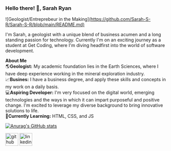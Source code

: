 ### Hello there! 👋, Sarah Ryan

![Geologist/Entreprebeur in the Making][(https://github.com/Sarah-S-R/Sarah-S-R/blob/main/README.md)](https://github.com/Sarah-S-R/Sarah-S-R/blob/main/64b76da4-74d5-479c-a947-61fd15bdd5be.jpg)

I'm Sarah, a geologist with a unique blend of business acumen and a long standing passion for technology. Currently I'm on an exciting journey as a student at Get Coding, where I'm diving headfirst into the world of software development.

**About Me**
<br>
🌎**Geologist:** My academic foundation lies in the Earth Sciences, where I have deep experience working in the mineral exploration industry.
<br>
📈**Busines:** I have a business degree, and apply these skills and concepts in my work on a daily basis.
<br>
💻**Aspiring Developer:** I'm very focused on the digital world, emerging technologies and the ways in which it can impart purposeful and positive change. I'm excited to leverage my diverse background to bring innovative solutions to life.
<br>
🌱**Currently Learning:** HTML, CSS, and JS


[![Anurag's GitHub stats](https://github-readme-stats.vercel.app/api?username=Sarah-S-R)](https://github.com/anuraghazra/github-readme-stats)

<div class="social-icons">
<img src='https://cdn.jsdelivr.net/npm/simple-icons@3.0.1/icons/github.svg' alt='github' height='40'>
<img src='https://cdn.jsdelivr.net/npm/simple-icons@3.0.1/icons/linkedin.svg' alt='linkedin' height='40'>

</div>



